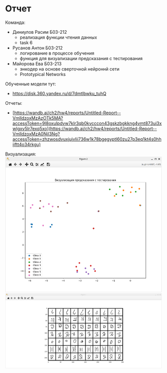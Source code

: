 # Отчет

Команда:
- Диниулов Расим Б03-212
    - реализация функции чтения данных
    - task 6
- Русанов Антон Б03-212
    - логирование в процессе обучения 
    - функция для визуализации предсказания с тестирования
- Майорова Ева Б03-213
    - энкодер на основе сверточной нейроннй сети
    - Prototypical Networks

Обученные модели тут: 
 - https://disk.360.yandex.ru/d/7dmtlbwku_tuhQ

Отчеты:
 - [https://wandb.ai/ch2/hw4/reports/Untitled-Report--VmlldzoxMzAzOTk5MA?accessToken=9l8oxulpdvw7klr3qb0kvcccon43gskzbgkkng4vmt873ui3xwlgxv5lr7exq5xo](https://wandb.ai/ch2/hw4/reports/Untitled-Report--VmlldzoxMzA0NjI3Ng?accessToken=zhzwosdvuxjujvlii736w1k78bgegyptl60zu27p3eq1kt4s0hhijftt4o34rkgu)

 Визуализация:
 ![classes](visualization/classes.png "")
 ![symbols](visualization/symbols.png "")

 